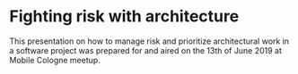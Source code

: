 # Fighting risk with architecture 
This presentation on how to manage risk and prioritize architectural work in a software project was prepared for and aired on the 13th of June 2019 at Mobile Cologne meetup. 

